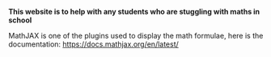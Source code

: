 **This website is to help with any students who are stuggling with maths in school**

MathJAX is one of the plugins used to display the math formulae, here is the documentation:
https://docs.mathjax.org/en/latest/